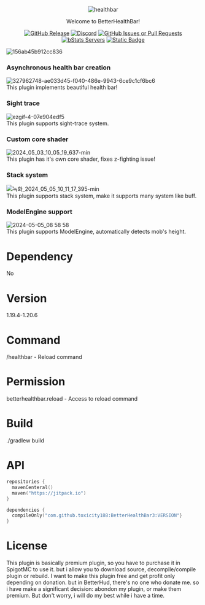 <div align="center">  
  
![healthbar](https://github.com/toxicity188/BetterHealthBar3/assets/114675706/8af7d97c-3277-42f7-bccd-d5e124dfa5df)  

Welcome to BetterHealthBar!

[![GitHub Release](https://img.shields.io/github/v/release/toxicity188/BetterHealthBar?display_name=release&style=for-the-badge&logo=kotlin)](https://github.com/toxicity188/BetterHealthBar/releases/latest)
[![Discord](https://img.shields.io/badge/Discord-%235865F2.svg?style=for-the-badge&logo=discord&logoColor=white)](https://discord.com/invite/rePyFESDbk) 
[![GitHub Issues or Pull Requests](https://img.shields.io/github/issues/toxicity188/BetterHealthBar?style=for-the-badge&logo=github)](https://github.com/toxicity188/BetterHealthBar/issues) 
[![bStats Servers](https://img.shields.io/bstats/servers/21802?style=for-the-badge&logo=minecraft&label=bStats&color=0%2C150%2C136%2C0)](https://bstats.org/plugin/bukkit/BetterHealthBar/21802)
[![Static Badge](https://img.shields.io/badge/paypal-toxicity-blue?style=for-the-badge&logo=paypal)](https://www.paypal.com/paypalme/toxicity188?country.x=KR&locale.x=en_US)

</div>

![156ab45b912cc836](https://github.com/toxicity188/BetterHealthBar3/assets/114675706/b6a9871b-0e96-48d1-84c5-7dd491576c4b)  

### Asynchronous health bar creation
![327962748-ae033d45-f040-486e-9943-6ce9c1cf6bc6](https://github.com/toxicity188/BetterHealthBar3/assets/114675706/64a96e7a-04ac-4ae2-b9e0-9b71a62de04b)  
This plugin implements beautiful health bar!

### Sight trace
![ezgif-4-07e904edf5](https://github.com/toxicity188/BetterHealthBar3/assets/114675706/defd513b-1503-4369-b539-df04e63cd657)  
This plugin supports sight-trace system.

### Custom core shader
![2024_05_03_10_05_19_637-min](https://github.com/toxicity188/BetterHealthBar3/assets/114675706/7a0efa03-a6e7-42fd-b38e-a92d69503ad3)  
This plugin has it's own core shader, fixes z-fighting issue!

### Stack system
![녹화_2024_05_05_10_11_17_395-min](https://github.com/toxicity188/BetterHealthBar3/assets/114675706/d0903a79-e55d-4634-babb-063af2ef0c7c)  
This plugin supports stack system, make it supports many system like buff.

### ModelEngine support
![2024-05-05_08 58 58](https://github.com/toxicity188/BetterHealthBar3/assets/114675706/4d87bab8-a3d9-4df6-957c-d04c8f490282)  
This plugin supports ModelEngine, automatically detects mob's height.

# Dependency
No

# Version
1.19.4-1.20.6

# Command
/healthbar - Reload command

# Permission
betterhealthbar.reload - Access to reload command

# Build
./gradlew build

# API
``` kotlin
repositories {
  mavenCenteral()
  maven("https://jitpack.io")
}

dependencies {
  compileOnly("com.github.toxicity188:BetterHealthBar3:VERSION"}
}
```
# License
This plugin is basically premium plugin, so you have to purchase it in SpigotMC to use it. but i allow you to download source, decompile/compile plugin or rebuild. I want to make this plugin free and get profit only depending on donation. but in BetterHud, there's no one who donate me. so i have make a significant decision: abondon my plugin, or make them premium. But don't worry, i will do my best while i have a time.
